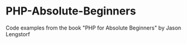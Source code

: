# PHP-Absolute-Beginners
Code examples from the book "PHP for Absolute Beginners" by Jason Lengstorf
